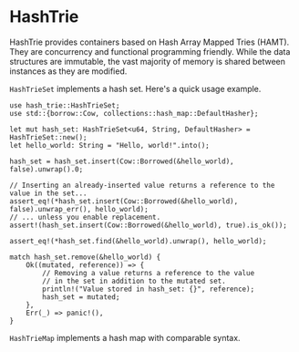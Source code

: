 # HashTrie

HashTrie provides containers based on Hash Array Mapped Tries (HAMT). They are concurrency and functional programming friendly. While the data structures are immutable, the vast majority of memory is shared between instances as they are modified.

`HashTrieSet` implements a hash set. Here's a quick usage example.
```
use hash_trie::HashTrieSet;
use std::{borrow::Cow, collections::hash_map::DefaultHasher};

let mut hash_set: HashTrieSet<u64, String, DefaultHasher> = HashTrieSet::new();
let hello_world: String = "Hello, world!".into();

hash_set = hash_set.insert(Cow::Borrowed(&hello_world), false).unwrap().0;

// Inserting an already-inserted value returns a reference to the value in the set...
assert_eq!(*hash_set.insert(Cow::Borrowed(&hello_world), false).unwrap_err(), hello_world);
// ... unless you enable replacement.
assert!(hash_set.insert(Cow::Borrowed(&hello_world), true).is_ok());

assert_eq!(*hash_set.find(&hello_world).unwrap(), hello_world);

match hash_set.remove(&hello_world) {
    Ok((mutated, reference)) => {
        // Removing a value returns a reference to the value
        // in the set in addition to the mutated set.
        println!("Value stored in hash_set: {}", reference);
        hash_set = mutated;
    },
    Err(_) => panic!(),
}
```

`HashTrieMap` implements a hash map with comparable syntax.
